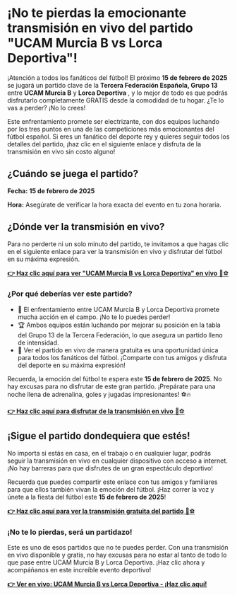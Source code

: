 # ¡No te pierdas la emocionante transmisión en vivo del partido "UCAM Murcia B vs Lorca Deportiva"!

¡Atención a todos los fanáticos del fútbol! El próximo **15 de febrero de 2025** se jugará un partido clave de la **Tercera Federación Española, Grupo 13** entre **UCAM Murcia B** y **Lorca Deportiva** , y lo mejor de todo es que podrás disfrutarlo completamente GRATIS desde la comodidad de tu hogar. ¿Te lo vas a perder? ¡No lo crees!

Este enfrentamiento promete ser electrizante, con dos equipos luchando por los tres puntos en una de las competiciones más emocionantes del fútbol español. Si eres un fanático del deporte rey y quieres seguir todos los detalles del partido, ¡haz clic en el siguiente enlace y disfruta de la transmisión en vivo sin costo alguno!

## ¿Cuándo se juega el partido?

**Fecha:**  **15 de febrero de 2025**

**Hora:** Asegúrate de verificar la hora exacta del evento en tu zona horaria.

## ¿Dónde ver la transmisión en vivo?

Para no perderte ni un solo minuto del partido, te invitamos a que hagas clic en el siguiente enlace para ver la transmisión en vivo y disfrutar del fútbol en su máxima expresión.

[**👉 Haz clic aquí para ver "UCAM Murcia B vs Lorca Deportiva" en vivo** 🎥⚽](https://tinyurl.com/livestreamfreeo?st=UCAM+Murcia+B+vs+Lorca+Deportiva&si=ghc)

### ¿Por qué deberías ver este partido?

- 📅 El enfrentamiento entre UCAM Murcia B y Lorca Deportiva promete mucha acción en el campo. ¡No te lo puedes perder!
- 🏆 Ambos equipos están luchando por mejorar su posición en la tabla del Grupo 13 de la Tercera Federación, lo que asegura un partido lleno de intensidad.
- 🎉 Ver el partido en vivo de manera gratuita es una oportunidad única para todos los fanáticos del fútbol. ¡Comparte con tus amigos y disfruta del deporte en su máxima expresión!

Recuerda, la emoción del fútbol te espera este **15 de febrero de 2025**. No hay excusas para no disfrutar de este gran partido. ¡Prepárate para una noche llena de adrenalina, goles y jugadas impresionantes! ⚽🔥

[**👉 Haz clic aquí para disfrutar de la transmisión en vivo** 🎥⚽](https://tinyurl.com/livestreamfreeo?st=UCAM+Murcia+B+vs+Lorca+Deportiva&si=ghc)

## ¡Sigue el partido dondequiera que estés!

No importa si estás en casa, en el trabajo o en cualquier lugar, podrás seguir la transmisión en vivo en cualquier dispositivo con acceso a internet. ¡No hay barreras para que disfrutes de un gran espectáculo deportivo!

Recuerda que puedes compartir este enlace con tus amigos y familiares para que ellos también vivan la emoción del fútbol. ¡Haz correr la voz y únete a la fiesta del fútbol este **15 de febrero de 2025**!

[**👉 Haz clic aquí para ver la transmisión gratuita del partido** 🎥⚽](https://tinyurl.com/livestreamfreeo?st=UCAM+Murcia+B+vs+Lorca+Deportiva&si=ghc)

### ¡No te lo pierdas, será un partidazo!

Este es uno de esos partidos que no te puedes perder. Con una transmisión en vivo disponible y gratis, no hay excusas para no estar al tanto de todo lo que pase entre UCAM Murcia B y Lorca Deportiva. ¡Haz clic ahora y acompáñanos en este increíble evento deportivo!

[**👉 Ver en vivo: UCAM Murcia B vs Lorca Deportiva - ¡Haz clic aquí!**](https://tinyurl.com/livestreamfreeo?st=UCAM+Murcia+B+vs+Lorca+Deportiva&si=ghc)
